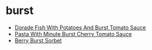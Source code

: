 # burst

 * [Dorade Fish With Potatoes And Burst Tomato Sauce](../index/d/dorade-fish-with-potatoes-and-burst-tomato-sauce.json)
 * [Pasta With Minute Burst Cherry Tomato Sauce](../index/p/pasta-with-15-minute-burst-cherry-tomato-sauce-56390060.json)
 * [Berry Burst Sorbet](../index/b/berry-burst-sorbet.json)

